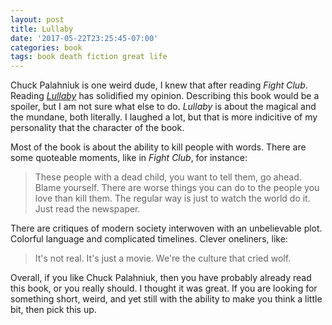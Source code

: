 ```yaml
---
layout: post
title: Lullaby
date: '2017-05-22T23:25:45-07:00'
categories: book
tags: book death fiction great life
---
```


Chuck Palahniuk is one weird dude, I knew that after reading *Fight Club*. Reading
[*Lullaby*][lullaby-amazon] has solidified my opinion. Describing this book would be a spoiler, but
I am not sure what else to do. *Lullaby* is about the magical and the mundane, both literally.
I laughed a lot, but that is more indicitive of my personality that the character of the book.

Most of the book is about the ability to kill people with words. There are some quoteable moments,
like in *Fight Club*, for instance:

> These people with a dead child, you want to tell them, go ahead. Blame yourself.
> There are worse things you can do to the people you love than kill them. The regular way is just
> to watch the world do it. Just read the newspaper.

There are critiques of modern society interwoven with an unbelievable plot. Colorful language and
complicated timelines. Clever oneliners, like:

> It's not real. It's just a movie. We're the culture that cried wolf.

Overall, if you like Chuck Palahniuk, then you have probably already read this book, or you really
should. I thought it was great. If you are looking for something short, weird, and yet still with
the ability to make you think a little bit, then pick this up.

[lullaby-amazon]:       http://a.co/1w9bkvw
